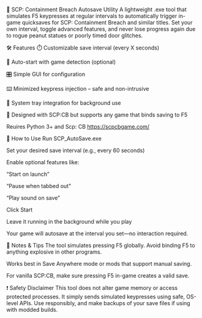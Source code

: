 💾 SCP: Containment Breach Autosave Utility
A lightweight .exe tool that simulates F5 keypresses at regular intervals to automatically trigger in-game quicksaves for SCP: Containment Breach and similar titles. Set your own interval, toggle advanced features, and never lose progress again due to rogue peanut statues or poorly timed door glitches.

🛠️ Features
⏱️ Customizable save interval (every X seconds)

🔁 Auto-start with game detection (optional)

🎛️ Simple GUI for configuration

⌨️ Minimized keypress injection – safe and non-intrusive

🔔 System tray integration for background use

🧪 Designed with SCP:CB but supports any game that binds saving to F5

Reuires Python 3+ and Scp: CB https://scpcbgame.com/

🚀 How to Use
Run SCP_AutoSave.exe

Set your desired save interval (e.g., every 60 seconds)

Enable optional features like:

“Start on launch”

“Pause when tabbed out”

“Play sound on save”

Click Start

Leave it running in the background while you play

Your game will autosave at the interval you set—no interaction required.

🧠 Notes & Tips
The tool simulates pressing F5 globally. Avoid binding F5 to anything explosive in other programs.

Works best in Save Anywhere mode or mods that support manual saving.

For vanilla SCP:CB, make sure pressing F5 in-game creates a valid save.

❗ Safety Disclaimer
This tool does not alter game memory or access protected processes. It simply sends simulated keypresses using safe, OS-level APIs. Use responsibly, and make backups of your save files if using with modded builds.
